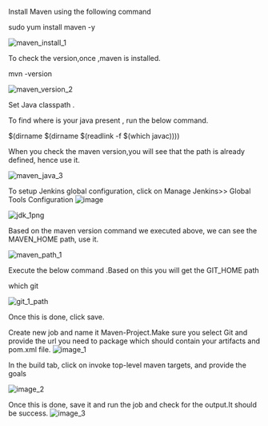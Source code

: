 Install Maven using the following command

sudo yum install maven -y


![maven_install_1](https://user-images.githubusercontent.com/20787443/50431077-0aaa5e00-0903-11e9-98bc-530d5a2f8353.PNG)

To check the version,once ,maven is installed.

mvn -version 

![maven_version_2](https://user-images.githubusercontent.com/20787443/50431080-10a03f00-0903-11e9-91bb-300ff68fb41a.PNG)

Set Java classpath .

To find where is your java present , run the below command.

$(dirname $(dirname $(readlink -f $(which javac))))


When you check the maven version,you will see that the path is already defined, hence use it.

![maven_java_3](https://user-images.githubusercontent.com/20787443/50434155-5961f300-0917-11e9-8540-242fa4fb1b2a.PNG)


To setup Jenkins global configuration, click on Manage Jenkins>> Global Tools Configuration
![image](https://user-images.githubusercontent.com/20787443/50434298-d4c3a480-0917-11e9-9832-ca336b1425de.png) 


![jdk_1png](https://user-images.githubusercontent.com/20787443/50437078-5ff66780-0923-11e9-880e-dae56daeea10.PNG)

Based on the maven version command we executed above, we can see the MAVEN_HOME path, use it.

![maven_path_1](https://user-images.githubusercontent.com/20787443/50437079-5ff66780-0923-11e9-99fb-4b5357f12f71.PNG)

 Execute the below command .Based on this you will get the GIT_HOME path
 
 which git
 
 
 
![git_1_path](https://user-images.githubusercontent.com/20787443/50437125-8916f800-0923-11e9-8862-d27c9bc14f6d.PNG)

Once this is done, click save.

Create new job and name it Maven-Project.Make sure you select Git and provide the url you need to package which should contain your artifacts and pom.xml file.
![image_1](https://user-images.githubusercontent.com/20787443/50461800-f9715800-09bb-11e9-8400-770c9e5602cb.PNG)

In the build tab, click on invoke top-level maven targets, and provide the goals 

![image_2](https://user-images.githubusercontent.com/20787443/50461802-fb3b1b80-09bb-11e9-97b5-a17f9c51c4e7.PNG)

Once this is done, save it and run the job and check for the output.It should be success.
![image_3](https://user-images.githubusercontent.com/20787443/50461803-fc6c4880-09bb-11e9-9aca-813836fe7d7f.PNG)
